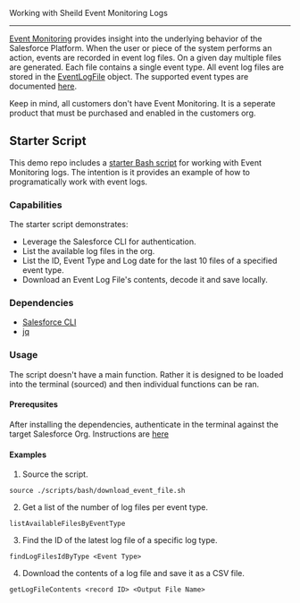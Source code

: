 Working with Sheild Event Monitoring Logs

---

[Event Monitoring](https://developer.salesforce.com/docs/atlas.en-us.api_rest.meta/api_rest/using_resources_event_log_files.htm) provides insight into the underlying behavior of the Salesforce Platform.
When the user or piece of the system performs an action, events are recorded in event log files.
On a given day multiple files are generated. Each file contains a single event type.
All event log files are stored in the [EventLogFile](https://developer.salesforce.com/docs/atlas.en-us.object_reference.meta/object_reference/sforce_api_objects_eventlogfile.htm) object. The supported event types are documented [here](https://developer.salesforce.com/docs/atlas.en-us.object_reference.meta/object_reference/sforce_api_objects_eventlogfile_supportedeventtypes.htm).

Keep in mind, all customers don't have Event Monitoring. It is a seperate product that must be purchased
and enabled in the customers org.

## Starter Script

This demo repo includes a [starter Bash script](../scripts/bash/download_event_file.sh) for working with Event Monitoring logs. The intention is it provides an example of how to programatically work with event logs. 

### Capabilities

The starter script demonstrates:

- Leverage the Salesforce CLI for authentication.
- List the available log files in the org.
- List the ID, Event Type and Log date for the last 10 files of a specified event type.
- Download an Event Log File's contents, decode it and save locally.

### Dependencies

- [Salesforce CLI](https://developer.salesforce.com/tools/sfdxcli)
- [jq](https://stedolan.github.io/jq/)

### Usage

The script doesn't have a main function. Rather it is designed to be
loaded into the terminal (sourced) and then individual functions can be ran.

#### Prerequsites

After installing the dependencies, authenticate in the terminal against the
target Salesforce Org. Instructions are [here](https://developer.salesforce.com/docs/atlas.en-us.sfdx_dev.meta/sfdx_dev/sfdx_dev_auth_web_flow.htm)

#### Examples

1. Source the script.

```shell
source ./scripts/bash/download_event_file.sh
```

2. Get a list of the number of log files per event type.

```shell
listAvailableFilesByEventType
```

3. Find the ID of the latest log file of a specific log type.

```shell
findLogFilesIdByType <Event Type>
```

4. Download the contents of a log file and save it as a CSV file.

```shell
getLogFileContents <record ID> <Output File Name>
```
